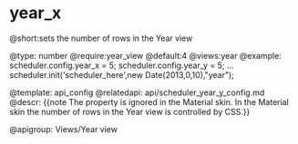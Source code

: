 year_x
=============
@short:sets the number of rows in the Year view
	

@type: number
@require:year_view
@default:4
@views:year
@example:
scheduler.config.year_x = 5;
scheduler.config.year_y = 5;
...
scheduler.init('scheduler_here',new Date(2013,0,10),"year");

@template:	api_config
@relatedapi:
	api/scheduler_year_y_config.md
@descr:
{{note The property is ignored in the Material skin. In the Material skin the number of rows in the Year view is controlled by CSS.}}

@apigroup: Views/Year view

